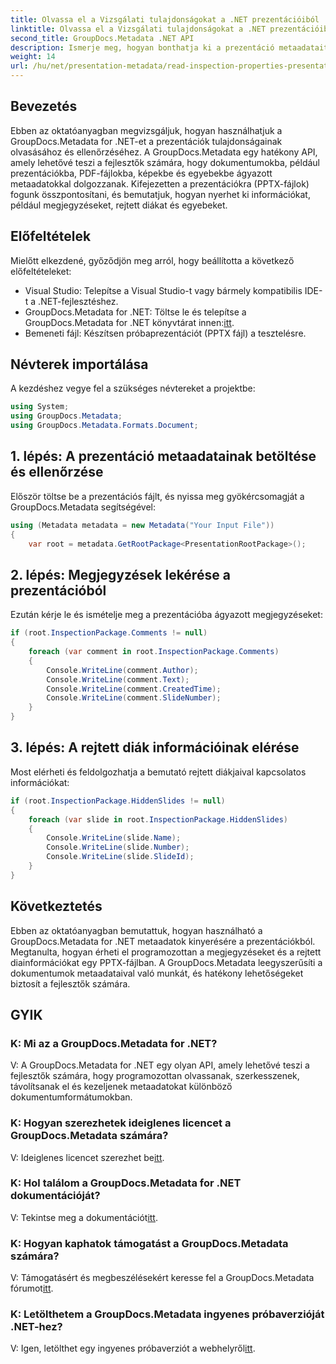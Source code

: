 ```yaml
---
title: Olvassa el a Vizsgálati tulajdonságokat a .NET prezentációiból
linktitle: Olvassa el a Vizsgálati tulajdonságokat a .NET prezentációiból
second_title: GroupDocs.Metadata .NET API
description: Ismerje meg, hogyan bonthatja ki a prezentáció metaadatait a GroupDocs.Metadata for .NET segítségével. Programozottan hozzáférhet a megjegyzésekhez, rejtett diákhoz és sok máshoz.
weight: 14
url: /hu/net/presentation-metadata/read-inspection-properties-presentations/
---
```

## Bevezetés
Ebben az oktatóanyagban megvizsgáljuk, hogyan használhatjuk a GroupDocs.Metadata for .NET-et a prezentációk tulajdonságainak olvasásához és ellenőrzéséhez. A GroupDocs.Metadata egy hatékony API, amely lehetővé teszi a fejlesztők számára, hogy dokumentumokba, például prezentációkba, PDF-fájlokba, képekbe és egyebekbe ágyazott metaadatokkal dolgozzanak. Kifejezetten a prezentációkra (PPTX-fájlok) fogunk összpontosítani, és bemutatjuk, hogyan nyerhet ki információkat, például megjegyzéseket, rejtett diákat és egyebeket.
## Előfeltételek
Mielőtt elkezdené, győződjön meg arról, hogy beállította a következő előfeltételeket:
- Visual Studio: Telepítse a Visual Studio-t vagy bármely kompatibilis IDE-t a .NET-fejlesztéshez.
-  GroupDocs.Metadata for .NET: Töltse le és telepítse a GroupDocs.Metadata for .NET könyvtárat innen:[itt](https://releases.groupdocs.com/metadata/net/).
- Bemeneti fájl: Készítsen próbaprezentációt (PPTX fájl) a tesztelésre.
## Névterek importálása
A kezdéshez vegye fel a szükséges névtereket a projektbe:
```csharp
using System;
using GroupDocs.Metadata;
using GroupDocs.Metadata.Formats.Document;
```
## 1. lépés: A prezentáció metaadatainak betöltése és ellenőrzése
Először töltse be a prezentációs fájlt, és nyissa meg gyökércsomagját a GroupDocs.Metadata segítségével:
```csharp
using (Metadata metadata = new Metadata("Your Input File"))
{
    var root = metadata.GetRootPackage<PresentationRootPackage>();
```
## 2. lépés: Megjegyzések lekérése a prezentációból
Ezután kérje le és ismételje meg a prezentációba ágyazott megjegyzéseket:
```csharp
if (root.InspectionPackage.Comments != null)
{
    foreach (var comment in root.InspectionPackage.Comments)
    {
        Console.WriteLine(comment.Author);
        Console.WriteLine(comment.Text);
        Console.WriteLine(comment.CreatedTime);
        Console.WriteLine(comment.SlideNumber);
    }
}
```
## 3. lépés: A rejtett diák információinak elérése
Most elérheti és feldolgozhatja a bemutató rejtett diákjaival kapcsolatos információkat:
```csharp
if (root.InspectionPackage.HiddenSlides != null)
{
    foreach (var slide in root.InspectionPackage.HiddenSlides)
    {
        Console.WriteLine(slide.Name);
        Console.WriteLine(slide.Number);
        Console.WriteLine(slide.SlideId);
    }
}
```
## Következtetés
Ebben az oktatóanyagban bemutattuk, hogyan használható a GroupDocs.Metadata for .NET metaadatok kinyerésére a prezentációkból. Megtanulta, hogyan érheti el programozottan a megjegyzéseket és a rejtett diainformációkat egy PPTX-fájlban. A GroupDocs.Metadata leegyszerűsíti a dokumentumok metaadataival való munkát, és hatékony lehetőségeket biztosít a fejlesztők számára.

## GYIK
### K: Mi az a GroupDocs.Metadata for .NET?
V: A GroupDocs.Metadata for .NET egy olyan API, amely lehetővé teszi a fejlesztők számára, hogy programozottan olvassanak, szerkesszenek, távolítsanak el és kezeljenek metaadatokat különböző dokumentumformátumokban.
### K: Hogyan szerezhetek ideiglenes licencet a GroupDocs.Metadata számára?
 V: Ideiglenes licencet szerezhet be[itt](https://purchase.groupdocs.com/temporary-license/).
### K: Hol találom a GroupDocs.Metadata for .NET dokumentációját?
 V: Tekintse meg a dokumentációt[itt](https://tutorials.groupdocs.com/metadata/net/).
### K: Hogyan kaphatok támogatást a GroupDocs.Metadata számára?
 V: Támogatásért és megbeszélésekért keresse fel a GroupDocs.Metadata fórumot[itt](https://forum.groupdocs.com/c/metadata/14).
### K: Letölthetem a GroupDocs.Metadata ingyenes próbaverzióját .NET-hez?
 V: Igen, letölthet egy ingyenes próbaverziót a webhelyről[itt](https://releases.groupdocs.com/).